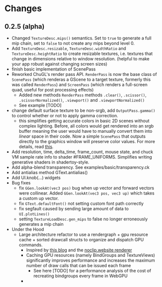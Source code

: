 # Changes

## 0.2.5 (alpha)

- Changed `TextureDesc.mips()` semantics. Set to `true` to generate a full mip chain, set to `false` to not create any mips beyond level 0.
- Add `TextureDesc.resizable`, `TextureDesc.widthRatio` and `TextureDesc.heightRatio` to create resizable textures, i.e. textures that change in dimensions relative to window resolution. (helpful to make your app robust against changing screen sizes)
- finish basic implementation of ScenePass 
- Reworked ChuGL's render pass API. `RenderPass` is now the base class of `ScenePass` (which renderas a GScene to a target texture, formerly this was called `RenderPass`) and `ScreenPass` (which renders a full-screen quad, useful for post processing effects)
  - Added new methods `RenderPass` methods `.clear()`, `.scissor()`, `.scissorNormalized()`, `.viewport()` and `.viewportNormalized()` 
  - See example [TODO]
- change default surface texture to be non-srgb, add `OutputPass.gamma()` to control whether or not to apply gamma correction.
  - this simplifies getting accurate colors in basic 2D scenes without complex lighting. Before, all colors would get rendered into an srgb buffer meaning the user would have to manually convert them into *linear* space in their code. Now a simple `ScenePass` that outputs directly to the graphics window will preserve color values. For more details, read [this](https://medium.com/@tomforsyth/the-srgb-learning-curve-773b7f68cf7a).
- Add resolution, time, delta_time, frame_count, mouse state, and chuck VM sample rate info to shader #FRAME_UNIFORMS. Simplifies writing generative shaders in shadertoy-style.
- Add alpha-blend transparency. See examples/basic/transparency.ck
- Add antialias method GText.antialias()
- Add UI.knob(...) widgets
- Bug fixes
  - fix `GGen.lookAt(vec3 pos)` bug when up vector and forward vectors were collinear. Added `GGen.lookAt(vec3 pos, vec3 up)` which takes a custom up vector.
  - fix `GText.defaultFont()` not setting custom font path correctly
  - fix segfault caused by sending large amount of data to `UI.plotLines()`
  - setting `TextureLoadDesc.gen_mips` to false no longer erroneously generates a mip chain
- Under the Hood
  - Large architecture refactor to use a rendergraph + gpu resource cache + sorted drawcall structs to organize and dispatch GPU commands.
    - Inspired by [this blog](https://blog.mecheye.net/2023/09/how-to-write-a-renderer-for-modern-apis/) and the [noclip.website renderer](https://github.com/magcius/gfxrlz)
    - Caching GPU resources (namely BindGroups and TextureViews) significantly improves performance and increases the maximum number of draw calls that can be issued each frame
      - See here [TODO] for a performance analysis of the cost of recreating bindgroups every frame in WebGPU
    - 
